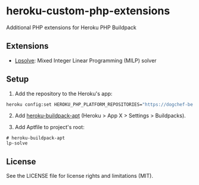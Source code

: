 # heroku-custom-php-extensions

Additional PHP extensions for Heroku PHP Buildpack

## Extensions
 - [Lpsolve](https://sourceforge.net/projects/lpsolve/): Mixed Integer Linear Programming (MILP) solver
 
## Setup

1. Add the repository to the Heroku's app:

```bash
heroku config:set HEROKU_PHP_PLATFORM_REPOSITORIES="https://dogchef-be.github.io/heroku-custom-php-extensions/"
```

2. Add [heroku-buildpack-apt](https://github.com/heroku/heroku-buildpack-apt) (Heroku > App X > Settings > Buildpacks).
 
3. Add Aptfile to project's root:
```
# heroku-buildpack-apt
lp-solve
```

## License

See the LICENSE file for license rights and limitations (MIT).
